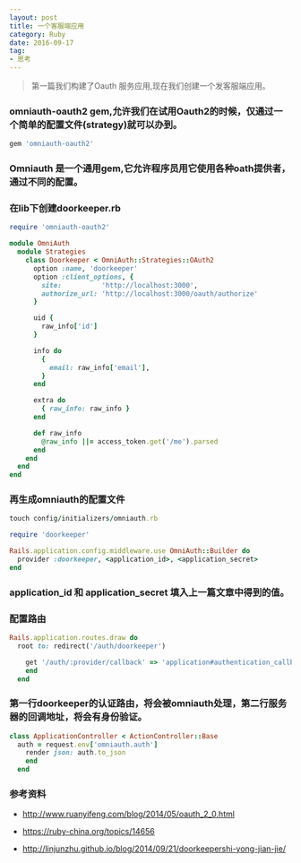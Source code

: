 ```yaml
---
layout: post
title: 一个客服端应用
category: Ruby
date: 2016-09-17
tag: 
- 思考
---
```

> 第一篇我们构建了Oauth 服务应用,现在我们创建一个发客服端应用。

<!-- more -->

###  omniauth-oauth2 gem,允许我们在试用Oauth2的时候，仅通过一个简单的配置文件(strategy)就可以办到。

```ruby
gem 'omniauth-oauth2'
``` 

### Omniauth 是一个通用gem,它允许程序员用它使用各种oath提供者，通过不同的配置。

### 在lib下创建doorkeeper.rb

```ruby
require 'omniauth-oauth2'

module OmniAuth
  module Strategies
    class Doorkeeper < OmniAuth::Strategies::OAuth2
      option :name, 'doorkeeper'
      option :client_options, {
        site:          'http://localhost:3000',
        authorize_url: 'http://localhost:3000/oauth/authorize'
      }

      uid {
        raw_info['id']
      }

      info do
        {
          email: raw_info['email'],
        }
      end

      extra do
        { raw_info: raw_info }
      end

      def raw_info
        @raw_info ||= access_token.get('/me').parsed
      end
    end
  end
end
``` 

###  再生成omniauth的配置文件

```ruby
touch config/initializers/omniauth.rb
``` 

```ruby
require 'doorkeeper'

Rails.application.config.middleware.use OmniAuth::Builder do
  provider :doorkeeper, <application_id>, <application_secret>
end
``` 

### application_id 和 application_secret 填入上一篇文章中得到的值。

### 配置路由

```ruby
Rails.application.routes.draw do
  root to: redirect('/auth/doorkeeper')

    get '/auth/:provider/callback' => 'application#authentication_callback'
    end
  end
``` 

### 第一行doorkeeper的认证路由，将会被omniauth处理，第二行服务器的回调地址，将会有身份验证。

```ruby
class ApplicationController < ActionController::Base
  auth = request.env['omniauth.auth']
    render json: auth.to_json
    end
  end
``` 

### 参考资料
- http://www.ruanyifeng.com/blog/2014/05/oauth_2_0.html

-  https://ruby-china.org/topics/14656

-  http://linjunzhu.github.io/blog/2014/09/21/doorkeepershi-yong-jian-jie/
